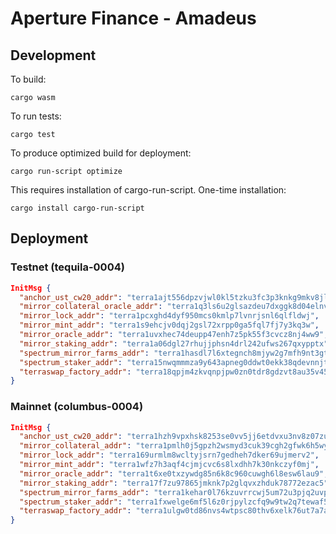 # Aperture Finance - Amadeus

## Development

To build:
```
cargo wasm
```

To run tests:
```
cargo test
```

To produce optimized build for deployment:
```
cargo run-script optimize
```
This requires installation of cargo-run-script. One-time installation:
```
cargo install cargo-run-script
```

## Deployment

### Testnet (tequila-0004)

```json
InitMsg {
  "anchor_ust_cw20_addr": "terra1ajt556dpzvjwl0kl5tzku3fc3p3knkg9mkv8jl",
  "mirror_collateral_oracle_addr": "terra1q3ls6u2glsazdeu7dxggk8d04elnvmsg0ung6n",
  "mirror_lock_addr": "terra1pcxghd4dyf950mcs0kmlp7lvnrjsnl6qlfldwj",
  "mirror_mint_addr": "terra1s9ehcjv0dqj2gsl72xrpp0ga5fql7fj7y3kq3w",
  "mirror_oracle_addr": "terra1uvxhec74deupp47enh7z5pk55f3cvcz8nj4ww9",
  "mirror_staking_addr": "terra1a06dgl27rhujjphsn4drl242ufws267qxypptx",
  "spectrum_mirror_farms_addr": "terra1hasdl7l6xtegnch8mjyw2g7mfh9nt3gtdtmpfu",
  "spectrum_staker_addr": "terra15nwqmmmza9y643apneg0ddwt0ekk38qdevnnjt",
  "terraswap_factory_addr": "terra18qpjm4zkvqnpjpw0zn0tdr8gdzvt8au35v45xf",
}
```

### Mainnet (columbus-0004)

```json
InitMsg {
  "anchor_ust_cw20_addr": "terra1hzh9vpxhsk8253se0vv5jj6etdvxu3nv8z07zu",
  "mirror_collateral_addr": "terra1pmlh0j5gpzh2wsmyd3cuk39cgh2gfwk6h5wy9j",
  "mirror_lock_addr": "terra169urmlm8wcltyjsrn7gedheh7dker69ujmerv2",
  "mirror_mint_addr": "terra1wfz7h3aqf4cjmjcvc6s8lxdhh7k30nkczyf0mj",
  "mirror_oracle_addr": "terra1t6xe0txzywdg85n6k8c960cuwgh6l8esw6lau9",
  "mirror_staking_addr": "terra17f7zu97865jmknk7p2glqvxzhduk78772ezac5",
  "spectrum_mirror_farms_addr": "terra1kehar0l76kzuvrrcwj5um72u3pjq2uvp62aruf",
  "spectrum_staker_addr": "terra1fxwelge6mf5l6z0rjpylzcfq9w9tw2q7tewaf5",
  "terraswap_factory_addr": "terra1ulgw0td86nvs4wtpsc80thv6xelk76ut7a7apj",
}
```

